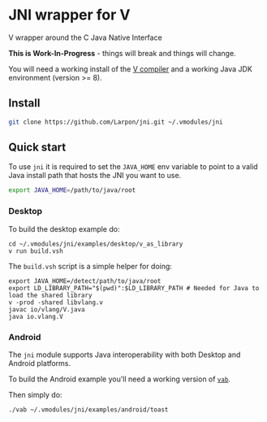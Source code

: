 # JNI wrapper for V

V wrapper around the C Java Native Interface

**This is Work-In-Progress** - things will break and things will change.

You will need a working install of the [V compiler](https://github.com/vlang/v)
and a working Java JDK environment (version >= 8).

## Install
```bash
git clone https://github.com/Larpon/jni.git ~/.vmodules/jni
```

## Quick start

To use `jni` it is required to set the `JAVA_HOME` env variable to
point to a valid Java install path that hosts the JNI you want to use.

```bash
export JAVA_HOME=/path/to/java/root
```

### Desktop

To build the desktop example do:

```
cd ~/.vmodules/jni/examples/desktop/v_as_library
v run build.vsh
```

The `build.vsh` script is a simple helper for doing:
```
export JAVA_HOME=/detect/path/to/java/root
export LD_LIBRARY_PATH="$(pwd)":$LD_LIBRARY_PATH # Needed for Java to load the shared library
v -prod -shared libvlang.v
javac io/vlang/V.java
java io.vlang.V
```

### Android

The `jni` module supports Java interoperability with both Desktop and Android platforms.

To build the Android example you'll need a working version of [`vab`](https://github.com/vlang/vab).

Then simply do:
```
./vab ~/.vmodules/jni/examples/android/toast
```
